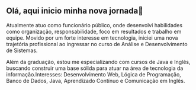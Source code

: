 ## Olá, aqui inicio minha nova jornada👋
  Atualmente atuo como funcionário público, onde desenvolvi habilidades como organização, responsabilidade, foco em resultados e trabalho em equipe. Movido por um forte interesse em tecnologia, iniciei uma nova trajetória profissional ao ingressar no curso de Análise e Desenvolvimento de Sistemas.

Além da graduação, estou me especializando com cursos de Java e Inglês, buscando construir uma base sólida para atuar na área de tecnologia da informação.Interesses: Desenvolvimento Web, Lógica de Programação, Banco de Dados, Java, Aprendizado Contínuo e Comunicação em Inglês.

<!--
**CAHE92/CAHE92** is a ✨ _special_ ✨ repository because its `README.md` (this file) appears on your GitHub profile.

Here are some ideas to get you started:

- 🔭 I’m currently working on ...
- 🌱 I’m currently learning ...
- 👯 I’m looking to collaborate on ...
- 🤔 I’m looking for help with ...
- 💬 Ask me about ...
- 📫 How to reach me: ...
- 😄 Pronouns: ...
- ⚡ Fun fact: ...
-->
